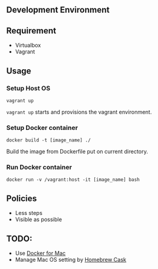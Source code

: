 Development Environment
---

## Requirement
- Virtualbox
- Vagrant

## Usage

### Setup Host OS
```
vagrant up 
```

`vagrant up` starts and provisions the vagrant environment.

### Setup Docker container
```
docker build -t [image_name] ./
```

Build the image from Dockerfile put on current directory.

### Run Docker container
```
docker run -v /vagrant:host -it [image_name] bash
```

## Policies
- Less steps
- Visible as possible
    
## TODO: 
- Use [Docker for Mac](https://forums.docker.com/c/docker-for-mac)
- Manage Mac OS setting by [Homebrew Cask](https://caskroom.github.io/)
